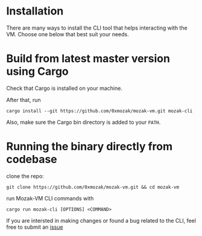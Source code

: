 # Installation

There are many ways to install the CLI tool that helps interacting with the VM. Choose one below that best suit your needs.

<!---
# Precompiled Binary

Add Precompiled binary after tested on different platforms
related issue https://github.com/0xmozak/mozak-vm/issues/852
-->

<!---
# Crate.io

Add

```rust
cargo install
```

After publish to crate.io
-->

# Build from latest master version using Cargo

Check that Cargo is installed on your machine.

After that, run

```
cargo install --git https://github.com/0xmozak/mozak-vm.git mozak-cli
```

Also, make sure the Cargo bin directory is added to your `PATH`.

# Running the binary directly from codebase

clone the repo:

```
git clone https://github.com/0xmozak/mozak-vm.git && cd mozak-vm
```

run Mozak-VM CLI commands with

```
cargo run mozak-cli [OPTIONS] <COMMAND>
```

If you are intersted in making changes or found a bug related to the CLI, feel free to submit an [issue](https://github.com/0xmozak/mozak-vm/issues)

